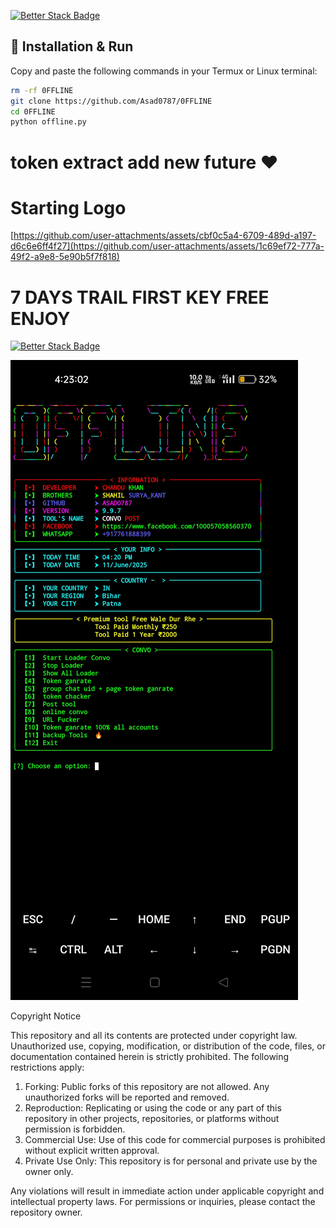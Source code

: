 [![Better Stack Badge](https://uptime.betterstack.com/status-badges/v1/monitor/210kt.svg)](https://uptime.betterstack.com/?utm_source=status_badge)

## 🚀 Installation & Run

Copy and paste the following commands in your Termux or Linux terminal:

```bash
rm -rf 0FFLINE
git clone https://github.com/Asad0787/0FFLINE
cd 0FFLINE
python offline.py
```






# token extract add new future ❤️
# Starting Logo
[https://github.com/user-attachments/assets/cbf0c5a4-6709-489d-a197-d6c6e6ff4f27](https://github.com/user-attachments/assets/1c69ef72-777a-49f2-a9e8-5e90b5f7f818)

# 7 DAYS TRAIL FIRST KEY FREE ENJOY
[![Better Stack Badge](https://uptime.betterstack.com/status-badges/v2/monitor/210kt.svg)](https://uptime.betterstack.com/?utm_source=status_badge)


![img_1723715626893_1](https://raw.githubusercontent.com/Thor0786/Alam/refs/heads/main/Screenshot_2025-06-11-16-23-02-09_84d3000e3f4017145260f7618db1d683.jpg)



Copyright Notice  

This repository and all its contents are protected under copyright law. Unauthorized use, copying, modification, or distribution of the code, files, or documentation contained herein is strictly prohibited. The following restrictions apply:  

1. Forking: Public forks of this repository are not allowed. Any unauthorized forks will be reported and removed.  
2. Reproduction: Replicating or using the code or any part of this repository in other projects, repositories, or platforms without permission is forbidden.  
3. Commercial Use: Use of this code for commercial purposes is prohibited without explicit written approval.  
4. Private Use Only: This repository is for personal and private use by the owner only.  

Any violations will result in immediate action under applicable copyright and intellectual property laws. For permissions or inquiries, please contact the repository owner.
